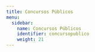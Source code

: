 ```yaml
---
title: Concursos Públicos
menu:
  sidebar:
    name: Concursos Públicos
    identifier: concursopublico
    weight: 21
---
```


